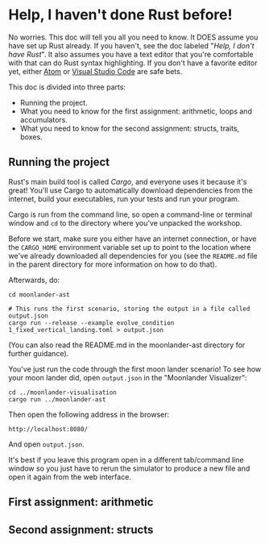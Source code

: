 # Help, I haven't done Rust before!

No worries. This doc will tell you all you need to know. It DOES assume you have set up Rust already.  If you haven't,
see the doc labeled "_Help, I don't have Rust_". It also assumes you have a text editor that you're comfortable with
that can do Rust syntax highlighting. If you don't have a favorite editor yet, either [Atom](https://atom.io) or [Visual
Studio Code](https://code.visualstudio.com) are safe bets.

This doc is divided into three parts:

- Running the project.
- What you need to know for the first assignment: arithmetic, loops and accumulators.
- What you need to know for the second assignment: structs, traits, boxes.

## Running the project

Rust's main build tool is called *Cargo*, and everyone uses it because it's great! You'll use Cargo to automatically
download dependencies from the internet, build your executables, run your tests and run your program.

Cargo is run from the command line, so open a command-line or terminal window and `cd` to the directory where
you've unpacked the workshop.

Before we start, make sure you either have an internet connection, or have the `CARGO_HOME` environment variable set up
to point to the location where we've already downloaded all dependencies for you (see the `README.md` file in the parent
directory for more information on how to do that).

Afterwards, do:

    cd moonlander-ast

    # This runs the first scenario, storing the output in a file called output.json
    cargo run --release --example evolve_condition 1_fixed_vertical_landing.toml > output.json

(You can also read the README.md in the moonlander-ast directory for further guidance).

You've just run the code through the first moon lander scenario! To see how your moon lander did,
open `output.json` in the "Moonlander Visualizer":

    cd ../moonlander-visualisation
    cargo run ../moonlander-ast

Then open the following address in the browser:

    http://localhost:8080/

And open `output.json`.

It's best if you leave this program open in a different tab/command line window so you just have to rerun the simulator
to produce a new file and open it again from the web interface.

## First assignment: arithmetic


## Second assignment: structs

